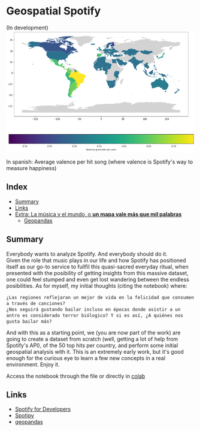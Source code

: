 # Geospatial Spotify  
(In development)  
<img src='valenciapromedio.png'>  

In spanish: Average valence per hit song (where valence is Spotify's way to measure happiness)  

## Index
- [Summary](#introduccion)
- [Links](#links)
- [Extra: La música y el mundo, o **un mapa vale más que mil palabras**](#geografia)
  * [Geopandas](#geopandas)
<a name="introduccion"></a>
## Summary  
Everybody wants to analyze Spotify. And everybody should do it.  
Given the role that music plays in our life and how Spotify has positioned itself as our go-to service to fullfil this quasi-sacred everyday ritual, when presented with the posibility of getting insights from this massive dataset, one could feel stumped and even get lost wandering between the endless posibilities. As for myself, my initial thoughts (citing the notebook) where:
>
    ¿Las regiones reflejaran un mejor de vida en la felicidad que consumen a través de canciones?
    ¿Nos seguirá gustando bailar incluso en épocas donde asistir a un antro es considerado terror biólogico? Y si es así, ¿A quiénes nos gusta bailar más?

 And with this as a starting point, we (you are now part of the work) are going to create a dataset from scratch (well, getting a lot of help from Spotify's API), of the 50 top hits per country, and perform some initial geospatial analysis with it. This is an extremely early work, but it's good enough for the curious eye to learn a few new concepts in a real environment. Enjoy it.  
 
 Access the notebook through the file or directly in [colab](https://colab.research.google.com/drive/1YMSnIwXacq0136SFCc_3Wt1jWYubMSqu#scrollTo=XWge66jIwqoI)
## Links  
- [Spotify for Developers](https://developer.spotify.com/documentation/web-api/)
- [Spotipy](https://spotipy.readthedocs.io/en/2.17.1/)
- [geopandas](https://geopandas.org/)

